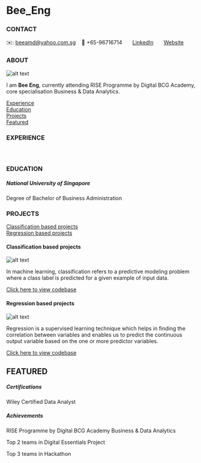 # Bee_Eng
<!-- CONTACT Section Starts -->
### CONTACT

<!-- Add your details -->
✉️: beeamd@yahoo.com.sg 
&nbsp;&nbsp; 📲 +65-96716714
&nbsp;&nbsp;&nbsp;&nbsp;&nbsp; [LinkedIn](https://www.linkedin.com/in/bee-eng-n-b70319163/) 
&nbsp;&nbsp;&nbsp;&nbsp;&nbsp; [Website]()
<!-- CONTACT Section Ends -->

<!-- ABOUT Section Starts -->
### ABOUT
<!-- Add link to your picture -->

![alt text]()

<!-- Add your details -->

I am __Bee Eng__, currently attending RISE Programme by Digital BCG Academy, core specialisation Business & Data Analytics.


<!-- Add link to the sections -->
[Experience](#experience) <br>
[Education](#education) <br>
[Projects](#projects) <br>
[Featured](#featured) <br> 

<!-- ABOUT Section Ends -->

<!-- EXPERIENCE Section Starts -->
### EXPERIENCE
<!-- Add your details -->
##### 
<br>


<!-- EXPERIENCE Section Ends -->

<!-- EDUCATION Section Starts -->
### EDUCATION
<!-- Add your details -->
##### National University of Singapore
Degree of Bachelor of Business Administration 

<!-- EDUCATION Section Ends -->

<!-- PROJECTS Section Starts -->
### PROJECTS
<!-- Add your details -->

[Classification based projects](#classification-based-projects) <br>
[Regression based projects](#regression-based-projects) <br>

<!-- Add your details -->

#### Classification based projects
![alt text](https://raw.githubusercontent.com/krvishwesh54/Kumar-Vishwesh/main/images/Classification.png)

In machine learning, classification refers to a predictive modeling problem where a class label is predicted for a given example of input data.

[Click here to view codebase](https://github.com/krvishwesh54/DataScience_DeepLearning_MachineLearning/tree/master/Classification)

#### Regression based projects
![alt text](https://raw.githubusercontent.com/krvishwesh54/Kumar-Vishwesh/main/images/Regression.jpg)

Regression is a supervised learning technique which helps in finding the correlation between variables and enables us to predict the continuous output variable based on the one or more predictor variables.

[Click here to view codebase](https://github.com/krvishwesh54/DataScience_DeepLearning_MachineLearning/tree/master/Regression)

<!-- PROJECTS Section Ends -->

<!-- FEATURED Section Starts -->
## FEATURED
<!-- Add your details -->
##### Certifications
Wiley Certified Data Analyst

##### Achievements
RISE Programme by Digital BCG Academy
Business & Data Analytics

Top 2 teams in Digital Essentials Project

Top 3 teams in Hackathon 
<!-- FEATURED Section Ends -->

